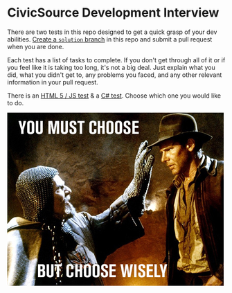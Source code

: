# CivicSource Development Interview

There are two tests in this repo designed to get a quick grasp of your dev abilities. [Create a `solution` branch](https://help.github.com/articles/creating-and-deleting-branches-within-your-repository/) in this repo and submit a pull request when you are done.

Each test has a list of tasks to complete. If you don't get through all of it or if you feel like it is taking too long, it's not a big deal. Just explain what you did, what you didn't get to, any problems you faced, and any other relevant information in your pull request.

There is an [HTML 5 / JS test](html5) & a [C# test](csharp). Choose which one you would like to do.

![choose wisely](choose-wisely.jpg)
